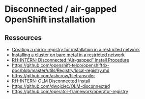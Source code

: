 # Disconnected / air-gapped OpenShift installation

## Ressources
* [Creating a mirror registry for installation in a restricted network](https://docs.openshift.com/container-platform/4.2/installing/installing_restricted_networks/installing-restricted-networks-preparations.html)
* [Installing a cluster on bare metal in a restricted network
](https://docs.openshift.com/container-platform/4.2/installing/installing_restricted_networks/installing-restricted-networks-bare-metal.html)
* [RH-INTERN: Disconnected “Air-gapped” Install Procedure
](https://docs.google.com/document/d/10Wu-HRiQEZSdzroXeJKXyjcjcgBHUk3JRBNIpHlEd1A/edit#)
* https://github.com/openshift-telco/openshift4x-poc/blob/master/utils/Registry/local-registry.md 
* https://github.com/ashcrow/filetranspiler
* [RH-INTERN: OLM Disconnected Install](https://docs.google.com/document/d/1qTxpu_lyNxAH6Xbrqpk3bAj9WtwNH34f16JN4IxzOvg/edit#heading=h.de2g76xqzjd3)
* https://github.com/dwojciec/OLM-disconnected
* https://github.com/operator-framework/operator-registry